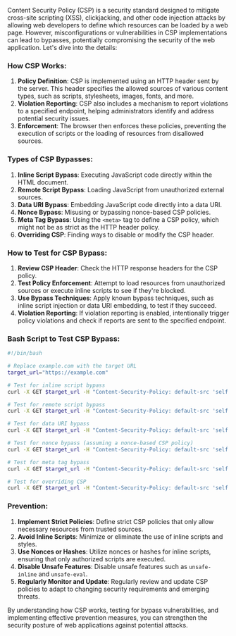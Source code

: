 Content Security Policy (CSP) is a security standard designed to mitigate cross-site scripting (XSS), clickjacking, and other code injection attacks by allowing web developers to define which resources can be loaded by a web page. However, misconfigurations or vulnerabilities in CSP implementations can lead to bypasses, potentially compromising the security of the web application. Let's dive into the details:

### How CSP Works:
1. **Policy Definition**: CSP is implemented using an HTTP header sent by the server. This header specifies the allowed sources of various content types, such as scripts, stylesheets, images, fonts, and more.
2. **Violation Reporting**: CSP also includes a mechanism to report violations to a specified endpoint, helping administrators identify and address potential security issues.
3. **Enforcement**: The browser then enforces these policies, preventing the execution of scripts or the loading of resources from disallowed sources.

### Types of CSP Bypasses:
1. **Inline Script Bypass**: Executing JavaScript code directly within the HTML document.
2. **Remote Script Bypass**: Loading JavaScript from unauthorized external sources.
3. **Data URI Bypass**: Embedding JavaScript code directly into a data URI.
4. **Nonce Bypass**: Misusing or bypassing nonce-based CSP policies.
5. **Meta Tag Bypass**: Using the `<meta>` tag to define a CSP policy, which might not be as strict as the HTTP header policy.
6. **Overriding CSP**: Finding ways to disable or modify the CSP header.

### How to Test for CSP Bypass:
1. **Review CSP Header**: Check the HTTP response headers for the CSP policy.
2. **Test Policy Enforcement**: Attempt to load resources from unauthorized sources or execute inline scripts to see if they're blocked.
3. **Use Bypass Techniques**: Apply known bypass techniques, such as inline script injection or data URI embedding, to test if they succeed.
4. **Violation Reporting**: If violation reporting is enabled, intentionally trigger policy violations and check if reports are sent to the specified endpoint.

### Bash Script to Test CSP Bypass:
```bash
#!/bin/bash

# Replace example.com with the target URL
target_url="https://example.com"

# Test for inline script bypass
curl -X GET $target_url -H "Content-Security-Policy: default-src 'self'; script-src 'self' 'unsafe-inline'"

# Test for remote script bypass
curl -X GET $target_url -H "Content-Security-Policy: default-src 'self'; script-src 'self' https://malicious.com"

# Test for data URI bypass
curl -X GET $target_url -H "Content-Security-Policy: default-src 'self'; script-src 'self' data:"

# Test for nonce bypass (assuming a nonce-based CSP policy)
curl -X GET $target_url -H "Content-Security-Policy: default-src 'self'; script-src 'nonce-123456'"

# Test for meta tag bypass
curl -X GET $target_url -H "Content-Security-Policy: default-src 'self'; script-src 'self'" --header "Content-Type: text/html" -d "<html><head><meta http-equiv='Content-Security-Policy' content='script-src https://malicious.com;'></head><body></body></html>"

# Test for overriding CSP
curl -X GET $target_url -H "Content-Security-Policy: default-src 'self'" --header "Content-Security-Policy: default-src 'self' https://malicious.com"
```

### Prevention:
1. **Implement Strict Policies**: Define strict CSP policies that only allow necessary resources from trusted sources.
2. **Avoid Inline Scripts**: Minimize or eliminate the use of inline scripts and styles.
3. **Use Nonces or Hashes**: Utilize nonces or hashes for inline scripts, ensuring that only authorized scripts are executed.
4. **Disable Unsafe Features**: Disable unsafe features such as `unsafe-inline` and `unsafe-eval`.
5. **Regularly Monitor and Update**: Regularly review and update CSP policies to adapt to changing security requirements and emerging threats.

By understanding how CSP works, testing for bypass vulnerabilities, and implementing effective prevention measures, you can strengthen the security posture of web applications against potential attacks.
